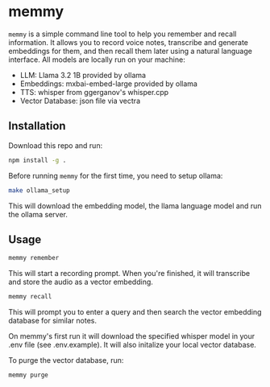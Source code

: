 # memmy

`memmy` is a simple command line tool to help you remember and recall information.
It allows you to record voice notes, transcribe and generate embeddings for them, and then recall them later using a natural language interface. All models are locally run on your machine:
- LLM: Llama 3.2 1B provided by ollama
- Embeddings: mxbai-embed-large provided by ollama
- TTS: whisper from ggerganov's whisper.cpp
- Vector Database: json file via vectra

## Installation
Download this repo and run:
```bash
npm install -g .
```
Before running `memmy` for the first time, you need to setup ollama:
```bash
make ollama_setup
```
This will download the embedding model, the llama language model and run the ollama server.

## Usage
```bash
memmy remember
```
This will start a recording prompt. When you're finished, it will transcribe and store the audio as a vector embedding.

```bash
memmy recall
```
This will prompt you to enter a query and then search the vector embedding database for similar notes.

On memmy's first run it will download the specified whisper model in your .env file (see .env.example). It will also initalize your local vector database.

To purge the vector database, run:
```bash
memmy purge
```


